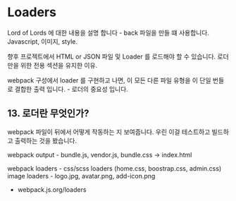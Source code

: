 # Loaders 

Lord of Lords 에 대한 내용을 설명 합니다 - back 파일을 만들 떄 사용합니다.
Javascript, 이미지, style.

향후 프로젝트에서 HTML or JSON 파일 및 Loader 를 로드해야 할 수 있습니다.
로더만을 위한 전용 섹션을 유지한 이유.

webpack 구성에서 loader 를 구현하고 나면, 
이 모든 다른 파일 유형을 이 단일 번들로 결합한 출력 입니다. - 로더의 중요성 입니다.



## 13. 로더란 무엇인가?

webpack 파일이 뒤에서 어떻게 작동하는 지 보여줍니다.
우린 이걸 테스트하고 빌드하고 출력하는 것을 봤습니다.

webpack output - bundle.js, vendor.js, bundle.css -> index.html 


webpack loaders - css/scss loaders (home.css, boostrap.css, admin.css)
image loaders - logo.jpg, avatar.png, add-icon.png 

- webpack.js.org/loaders 